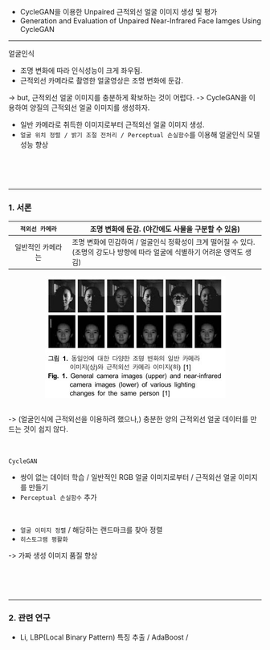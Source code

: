 - CycleGAN을 이용한 Unpaired 근적외선 얼굴 이미지 생성 및 평가
- Generation and Evaluation of Unpaired Near-Infrared Face Iamges Using CycleGAN

---

얼굴인식

- 조명 변화에 따라 인식성능이 크게 좌우됨.
- 근적외선 카메라로 촬영한 얼굴영상은 조명 변화에 둔감.

-> but, 근적외선 얼굴 이미지를 충분하게 확보하는 것이 어럽다.
-> CycleGAN을 이용하여 양질의 근적외선 얼굴 이미지를 생성하자.

- 일반 카메라로 취득한 이미지로부터 근적외선 얼굴 이미지 생성.
- ```얼굴 위치 정렬 / 밝기 조절 전처리 / Perceptual 손실함수```를 이용해 얼굴인식 모델 성능 향상

<br /><br /><br />

---

### 1. 서론

| ```적외선 카메라``` | 조명 변화에 둔감. (야간에도 사물을 구분할 수 있음)                                                                                |
| :-----------------: | --------------------------------------------------------------------------------------------------------------------------------- |
|  일반적인 카메라는  | 조명 변화에 민감하여 / 얼굴인식 정확성이 크게 떨어질 수 있다.<br />(조명의 강도나 방향에 따라 얼굴에 식별하기 어려운 영역도 생김) |

<img src="images/ficture1.JPG" style="display: block; margin: auto;" />

<br />

-> (얼굴인식에 근적외선을 이용하려 했으나,) 충분한 양의 근적외선 얼굴 데이터를 만드는 것이 쉽지 않다.

<br />

```CycleGAN```

- 쌍이 없는 데이터 학습 / 일반적인 RGB 얼굴 이미지로부터 / 근적외선 얼굴 이미지를 만들기
- ```Perceptual 손실함수``` 추가

<br />

- ```얼굴 이미지 정렬``` / 해당하는 랜드마크를 찾아 정렬
- ```히스토그램 평활화```

-> 가짜 생성 이미지 품질 향상

<br /><br /><br />

---

### 2. 관련 연구

- Li, LBP(Local Binary Pattern) 특징 추출 / AdaBoost / 
